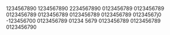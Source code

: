 1234567890
1234567890
2234567890
0123456789
0123456789
0123456789
0123456789
0123456789
0123456789
01234567j0
-123456700
0123456789
01234 5679
0123456789
0123456789
0123456790